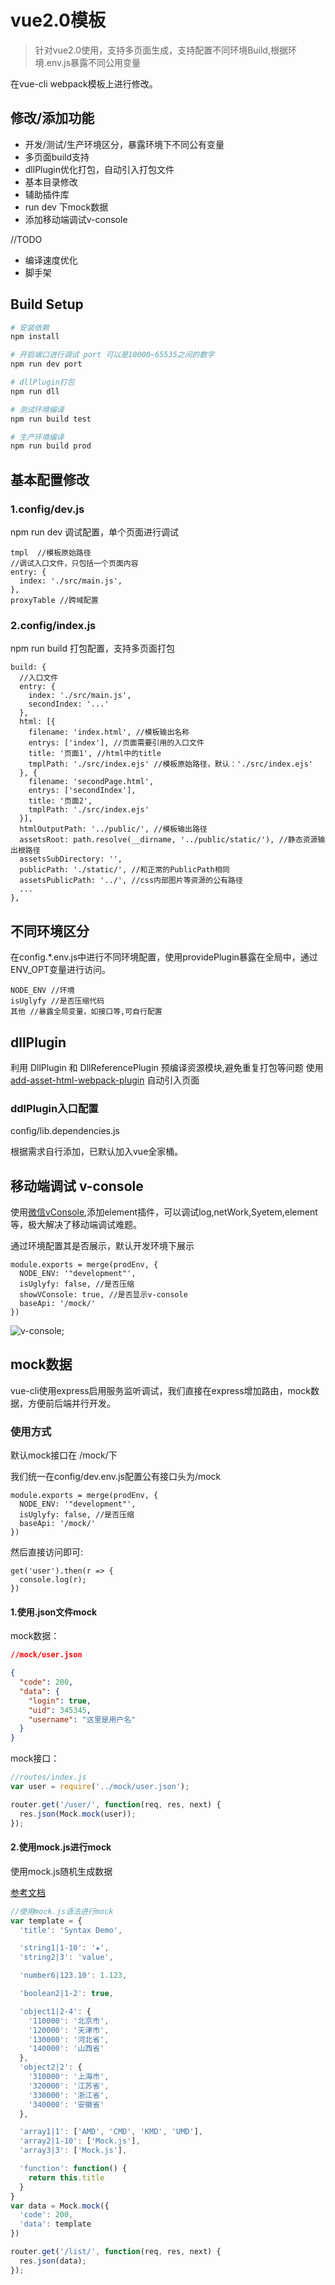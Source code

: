 # vue2.0模板

> 针对vue2.0使用，支持多页面生成，支持配置不同环境Build,根据环境.env.js暴露不同公用变量

在vue-cli webpack模板上进行修改。

## 修改/添加功能
- 开发/测试/生产环境区分，暴露环境下不同公有变量
- 多页面build支持
- dllPlugin优化打包，自动引入打包文件
- 基本目录修改
- 辅助插件库
- run dev 下mock数据
- 添加移动端调试v-console

//TODO
- 编译速度优化
- 脚手架

## Build Setup

``` bash
# 安装依赖
npm install

# 开启端口进行调试 port 可以是10000~65535之间的数字
npm run dev port

# dllPlugin打包
npm run dll

# 测试环境编译
npm run build test

# 生产环境编译
npm run build prod
```

## 基本配置修改
### 1.config/dev.js  
npm run dev 调试配置，单个页面进行调试

```
tmpl  //模板原始路径
//调试入口文件，只包括一个页面内容
entry: {
  index: './src/main.js',
},
proxyTable //跨域配置

```

### 2.config/index.js
npm run build 打包配置，支持多页面打包

```
build: {
  //入口文件
  entry: {
    index: './src/main.js',
    secondIndex: '...'
  },
  html: [{
    filename: 'index.html', //模板输出名称
    entrys: ['index'], //页面需要引用的入口文件
    title: '页面1', //html中的title 
    tmplPath: './src/index.ejs' //模板原始路径，默认：'./src/index.ejs'
  }, {
    filename: 'secondPage.html',
    entrys: ['secondIndex'], 
    title: '页面2',
    tmplPath: './src/index.ejs'
  }],
  htmlOutputPath: '../public/', //模板输出路径
  assetsRoot: path.resolve(__dirname, '../public/static/'), //静态资源输出根路径
  assetsSubDirectory: '',
  publicPath: './static/', //和正常的PublicPath相同
  assetsPublicPath: '../', //css内部图片等资源的公有路径
  ...
},
```

## 不同环境区分
在config.*.env.js中进行不同环境配置，使用providePlugin暴露在全局中，通过ENV_OPT变量进行访问。

```
NODE_ENV //环境
isUglyfy //是否压缩代码
其他 //暴露全局变量，如接口等,可自行配置
```

## dllPlugin
利用 DllPlugin 和 DllReferencePlugin 预编译资源模块,避免重复打包等问题
使用 [add-asset-html-webpack-plugin](https://github.com/SimenB/add-asset-html-webpack-plugin) 自动引入页面

### ddlPlugin入口配置
config/lib.dependencies.js

根据需求自行添加，已默认加入vue全家桶。

## 移动端调试 v-console
使用[微信vConsole](https://github.com/WechatFE/vConsole),添加element插件，可以调试log,netWork,Syetem,element等，极大解决了移动端调试难题。

通过环境配置其是否展示，默认开发环境下展示

```
module.exports = merge(prodEnv, {
  NODE_ENV: '"development"',
  isUglyfy: false, //是否压缩
  showVConsole: true, //是否显示v-console
  baseApi: '/mock/'
})
```

![v-console]('https://github.com/callmedadaxin/vue2.0-template/blob/master/assets/v-console.png');

## mock数据
vue-cli使用express启用服务监听调试，我们直接在express增加路由，mock数据，方便前后端并行开发。

### 使用方式

默认mock接口在 /mock/下

我们统一在config/dev.env.js配置公有接口头为/mock

```
module.exports = merge(prodEnv, {
  NODE_ENV: '"development"',
  isUglyfy: false, //是否压缩
  baseApi: '/mock/'
})
```

然后直接访问即可:

```
get('user').then(r => {
  console.log(r);
})
```

#### 1.使用.json文件mock
mock数据：

``` json
//mock/user.json

{
  "code": 200,
  "data": {
    "login": true,
    "uid": 345345,
    "username": "这里是用户名"
  }
}
```

mock接口：

``` js
//routes/index.js
var user = require('../mock/user.json');

router.get('/user/', function(req, res, next) {
  res.json(Mock.mock(user));
});
``` 

#### 2.使用mock.js进行mock
使用mock.js随机生成数据

[参考文档](http://mockjs.com/0.1/)

``` js
//使用mock.js语法进行mock
var template = {
  'title': 'Syntax Demo',

  'string1|1-10': '★',
  'string2|3': 'value',

  'number6|123.10': 1.123,

  'boolean2|1-2': true,

  'object1|2-4': {
    '110000': '北京市',
    '120000': '天津市',
    '130000': '河北省',
    '140000': '山西省'
  },
  'object2|2': {
    '310000': '上海市',
    '320000': '江苏省',
    '330000': '浙江省',
    '340000': '安徽省'
  },

  'array1|1': ['AMD', 'CMD', 'KMD', 'UMD'],
  'array2|1-10': ['Mock.js'],
  'array3|3': ['Mock.js'],

  'function': function() {
    return this.title
  }
}
var data = Mock.mock({
  'code': 200,
  'data': template
})

router.get('/list/', function(req, res, next) {
  res.json(data);
});
```



